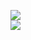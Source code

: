 [![](https://img.shields.io/badge/Made%20With-Github%20Spray-lightgrey.svg?style=for-the-badge&logo=github)](https://github.com/Annihil/github-spray#965)  
[![](https://i.imgur.com/2DrTn0Z.gif)](https://github.com/Annihil/github-spray)
